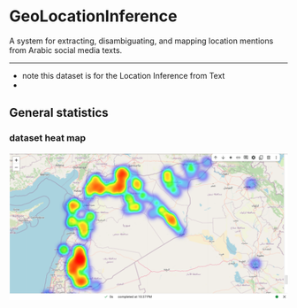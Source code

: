 # GeoLocationInference
A system for extracting, disambiguating, and mapping location mentions from Arabic social media texts.

--- 
* note this dataset is for  the Location Inference from Text 
*  
## General statistics

### dataset heat map
![al](public/assets/imgs/dataset-dist/dist-1.PNG)
